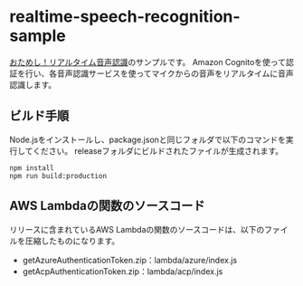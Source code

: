 # realtime-speech-recognition-sample

[おためし！リアルタイム音声認識](https://techbookfest.org/product/6148730564640768)のサンプルです。
Amazon Cognitoを使って認証を行い、各音声認識サービスを使ってマイクからの音声をリアルタイムに音声認識します。

## ビルド手順

Node.jsをインストールし、package.jsonと同じフォルダで以下のコマンドを実行してください。
releaseフォルダにビルドされたファイルが生成されます。

```console
npm install
npm run build:production
```

## AWS Lambdaの関数のソースコード

リリースに含まれているAWS Lambdaの関数のソースコードは、以下のファイルを圧縮したものになります。

* getAzureAuthenticationToken.zip：lambda/azure/index.js
* getAcpAuthenticationToken.zip：lambda/acp/index.js
